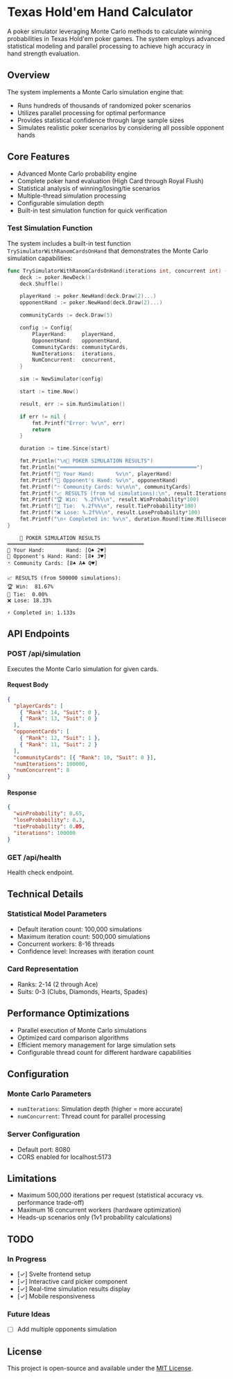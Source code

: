 # Texas Hold'em Hand Calculator

A poker simulator leveraging Monte Carlo methods to calculate winning probabilities in Texas Hold'em poker games. The system employs advanced statistical modeling and parallel processing to achieve high accuracy in hand strength evaluation.

## Overview

The system implements a Monte Carlo simulation engine that:

- Runs hundreds of thousands of randomized poker scenarios
- Utilizes parallel processing for optimal performance
- Provides statistical confidence through large sample sizes
- Simulates realistic poker scenarios by considering all possible opponent hands

## Core Features

- Advanced Monte Carlo probability engine
- Complete poker hand evaluation (High Card through Royal Flush)
- Statistical analysis of winning/losing/tie scenarios
- Multiple-thread simulation processing
- Configurable simulation depth
- Built-in test simulation function for quick verification

### Test Simulation Function

The system includes a built-in test function `TrySimulatorWithRanomCardsOnHand` that demonstrates the Monte Carlo simulation capabilities:

```go
func TrySimulatorWithRanomCardsOnHand(iterations int, concurrent int) {
	deck := poker.NewDeck()
	deck.Shuffle()

	playerHand := poker.NewHand(deck.Draw(2)...)
	opponentHand := poker.NewHand(deck.Draw(2)...)

	communityCards := deck.Draw(5)

	config := Config{
		PlayerHand:     playerHand,
		OpponentHand:   opponentHand,
		CommunityCards: communityCards,
		NumIterations:  iterations,
		NumConcurrent:  concurrent,
	}

	sim := NewSimulator(config)

	start := time.Now()

	result, err := sim.RunSimulation()

	if err != nil {
		fmt.Printf("Error: %v\n", err)
		return
	}

	duration := time.Since(start)

	fmt.Println("\n🎲 POKER SIMULATION RESULTS")
	fmt.Println("════════════════════════════════════════════")
	fmt.Printf("🎴 Your Hand:       %v\n", playerHand)
	fmt.Printf("🎴 Opponent's Hand: %v\n", opponentHand)
	fmt.Printf("🃏 Community Cards: %v\n\n", communityCards)
	fmt.Printf("📈 RESULTS (from %d simulations):\n", result.Iterations)
	fmt.Printf("🏆 Win:  %.2f%%\n", result.WinProbability*100)
	fmt.Printf("🤝 Tie:  %.2f%%\n", result.TieProbability*100)
	fmt.Printf("❌ Lose: %.2f%%\n", result.LoseProbability*100)
	fmt.Printf("\n⚡ Completed in: %v\n", duration.Round(time.Millisecond))
}
```

```
	🎲 POKER SIMULATION RESULTS
════════════════════════════════════════════
🎴 Your Hand:       Hand: [Q♠ 2♥]
🎴 Opponent's Hand: Hand: [8♦ 3♥]
🃏 Community Cards: [8♠ A♣ Q♥]

📈 RESULTS (from 500000 simulations):
🏆 Win:  81.67%
🤝 Tie:  0.00%
❌ Lose: 18.33%

⚡ Completed in: 1.133s
```

## API Endpoints

### POST /api/simulation

Executes the Monte Carlo simulation for given cards.

#### Request Body

```json
{
  "playerCards": [
    { "Rank": 14, "Suit": 0 },
    { "Rank": 13, "Suit": 0 }
  ],
  "opponentCards": [
    { "Rank": 12, "Suit": 1 },
    { "Rank": 11, "Suit": 2 }
  ],
  "communityCards": [{ "Rank": 10, "Suit": 0 }],
  "numIterations": 100000,
  "numConcurrent": 8
}
```

#### Response

```json
{
  "winProbability": 0.65,
  "loseProbability": 0.3,
  "tieProbability": 0.05,
  "iterations": 100000
}
```

### GET /api/health

Health check endpoint.

## Technical Details

### Statistical Model Parameters

- Default iteration count: 100,000 simulations
- Maximum iteration count: 500,000 simulations
- Concurrent workers: 8-16 threads
- Confidence level: Increases with iteration count

### Card Representation

- Ranks: 2-14 (2 through Ace)
- Suits: 0-3 (Clubs, Diamonds, Hearts, Spades)

## Performance Optimizations

- Parallel execution of Monte Carlo simulations
- Optimized card comparison algorithms
- Efficient memory management for large simulation sets
- Configurable thread count for different hardware capabilities

## Configuration

### Monte Carlo Parameters

- `numIterations`: Simulation depth (higher = more accurate)
- `numConcurrent`: Thread count for parallel processing

### Server Configuration

- Default port: 8080
- CORS enabled for localhost:5173

## Limitations

- Maximum 500,000 iterations per request (statistical accuracy vs. performance trade-off)
- Maximum 16 concurrent workers (hardware optimization)
- Heads-up scenarios only (1v1 probability calculations)

## TODO

### In Progress

- [✓] Svelte frontend setup
- [✓] Interactive card picker component
- [✓] Real-time simulation results display
- [✓] Mobile responsiveness

### Future Ideas
- [ ] Add multiple opponents simulation

## License

This project is open-source and available under the [MIT License](LICENSE).
